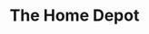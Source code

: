 ---
title: "The Home Depot"
url: /san-antonio/the-home-depot-southwest-loop-410/
shop: doityourself
---